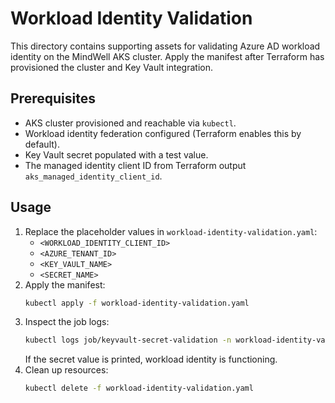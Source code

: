# Workload Identity Validation

This directory contains supporting assets for validating Azure AD workload identity on the MindWell AKS cluster. Apply the manifest after Terraform has provisioned the cluster and Key Vault integration.

## Prerequisites
- AKS cluster provisioned and reachable via `kubectl`.
- Workload identity federation configured (Terraform enables this by default).
- Key Vault secret populated with a test value.
- The managed identity client ID from Terraform output `aks_managed_identity_client_id`.

## Usage
1. Replace the placeholder values in `workload-identity-validation.yaml`:
   - `<WORKLOAD_IDENTITY_CLIENT_ID>`
   - `<AZURE_TENANT_ID>`
   - `<KEY_VAULT_NAME>`
   - `<SECRET_NAME>`
2. Apply the manifest:
   ```bash
   kubectl apply -f workload-identity-validation.yaml
   ```
3. Inspect the job logs:
   ```bash
   kubectl logs job/keyvault-secret-validation -n workload-identity-validation
   ```
   If the secret value is printed, workload identity is functioning.
4. Clean up resources:
   ```bash
   kubectl delete -f workload-identity-validation.yaml
   ```
